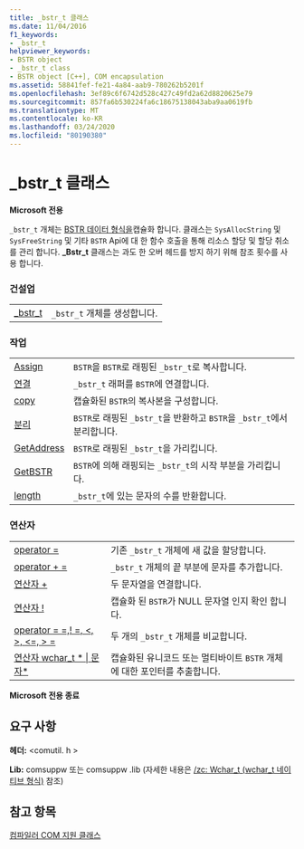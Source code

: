 ```yaml
---
title: _bstr_t 클래스
ms.date: 11/04/2016
f1_keywords:
- _bstr_t
helpviewer_keywords:
- BSTR object
- _bstr_t class
- BSTR object [C++], COM encapsulation
ms.assetid: 58841fef-fe21-4a84-aab9-780262b5201f
ms.openlocfilehash: 3ef89c6f6742d528c427c49fd2a62d8820625e79
ms.sourcegitcommit: 857fa6b530224fa6c18675138043aba9aa0619fb
ms.translationtype: MT
ms.contentlocale: ko-KR
ms.lasthandoff: 03/24/2020
ms.locfileid: "80190380"
---
```

# <a name="_bstr_t-class"></a>_bstr_t 클래스

**Microsoft 전용**

`_bstr_t` 개체는 [BSTR 데이터 형식을](/previous-versions/windows/desktop/automat/bstr)캡슐화 합니다. 클래스는 `SysAllocString` 및 `SysFreeString` 및 기타 `BSTR` Api에 대 한 함수 호출을 통해 리소스 할당 및 할당 취소를 관리 합니다. **_Bstr_t** 클래스는 과도 한 오버 헤드를 방지 하기 위해 참조 횟수를 사용 합니다.

### <a name="construction"></a>건설업

|||
|-|-|
|[_bstr_t](../cpp/bstr-t-bstr-t.md)|`_bstr_t` 개체를 생성합니다.|

### <a name="operations"></a>작업

|||
|-|-|
|[Assign](../cpp/bstr-t-assign.md)|`BSTR`을 `BSTR`로 래핑된 `_bstr_t`로 복사합니다.|
|[연결](../cpp/bstr-t-attach.md)|`_bstr_t` 래퍼를 `BSTR`에 연결합니다.|
|[copy](../cpp/bstr-t-copy.md)|캡슐화된 `BSTR`의 복사본을 구성합니다.|
|[분리](../cpp/bstr-t-detach.md)|`BSTR`로 래핑된 `_bstr_t`을 반환하고 `BSTR`을 `_bstr_t`에서 분리합니다.|
|[GetAddress](../cpp/bstr-t-getaddress.md)|`BSTR`로 래핑된 `_bstr_t`을 가리킵니다.|
|[GetBSTR](../cpp/bstr-t-getbstr.md)|`BSTR`에 의해 래핑되는 `_bstr_t`의 시작 부분을 가리킵니다.|
|[length](../cpp/bstr-t-length.md)|`_bstr_t`에 있는 문자의 수를 반환합니다.|

### <a name="operators"></a>연산자

|||
|-|-|
|[operator =](../cpp/bstr-t-operator-equal.md)|기존 `_bstr_t` 개체에 새 값을 할당합니다.|
|[operator + =](../cpp/bstr-t-operator-add-equal-plus.md)|`_bstr_t` 개체의 끝 부분에 문자를 추가합니다.|
|[연산자 +](../cpp/bstr-t-operator-add-equal-plus.md)|두 문자열을 연결합니다.|
|[연산자 !](../cpp/bstr-t-operator-logical-not.md)|캡슐화 된 `BSTR`가 NULL 문자열 인지 확인 합니다.|
|[operator = =,! =, \<, >, \<=, > =](../cpp/bstr-t-relational-operators.md)|두 개의 `_bstr_t` 개체를 비교합니다.|
|[연산자 wchar_t * &#124; 문자\*](../cpp/bstr-t-wchar-t-star-bstr-t-char-star.md)|캡슐화된 유니코드 또는 멀티바이트 `BSTR` 개체에 대한 포인터를 추출합니다.|

**Microsoft 전용 종료**

## <a name="requirements"></a>요구 사항

**헤더:** \<comutil. h >

**Lib:** comsuppw 또는 comsuppw .lib (자세한 내용은 [/zc: Wchar_t (wchar_t 네이티브 형식)](../build/reference/zc-wchar-t-wchar-t-is-native-type.md) 참조)

## <a name="see-also"></a>참고 항목

[컴파일러 COM 지원 클래스](../cpp/compiler-com-support-classes.md)
